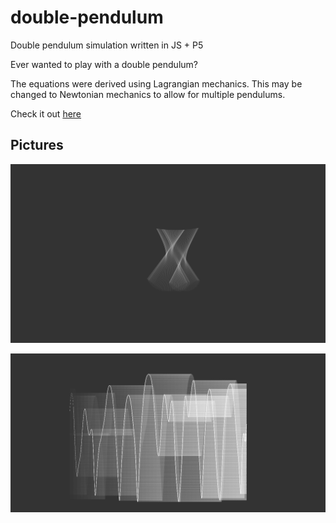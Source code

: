 # double-pendulum
Double pendulum simulation written in JS + P5

Ever wanted to play with a double pendulum?

The equations were derived using Lagrangian mechanics. This may be changed to Newtonian mechanics to allow for multiple pendulums.

Check it out [here](http://jamiejquinn.com/double-pendulum/)

## Pictures
![dance](pics/dance.png)

![sw](pics/sound_wave.png)
